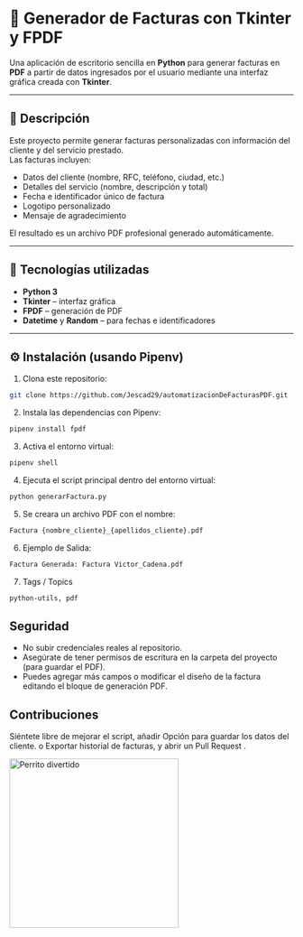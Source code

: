 # 🧾 Generador de Facturas con Tkinter y FPDF

Una aplicación de escritorio sencilla en **Python** para generar facturas en **PDF** a partir de datos ingresados por el usuario mediante una interfaz gráfica creada con **Tkinter**.  

---

## 🚀 Descripción
Este proyecto permite generar facturas personalizadas con información del cliente y del servicio prestado.  
Las facturas incluyen:
- Datos del cliente (nombre, RFC, teléfono, ciudad, etc.)  
- Detalles del servicio (nombre, descripción y total)  
- Fecha e identificador único de factura  
- Logotipo personalizado  
- Mensaje de agradecimiento  

El resultado es un archivo PDF profesional generado automáticamente.  

---

## 🧰 Tecnologías utilizadas
- **Python 3**
- **Tkinter** – interfaz gráfica
- **FPDF** – generación de PDF
- **Datetime** y **Random** – para fechas e identificadores

---

## ⚙️ Instalación (usando Pipenv)

1. Clona este repositorio:
```bash
git clone https://github.com/Jescad29/automatizacionDeFacturasPDF.git

```

2. Instala las dependencias con Pipenv:
```bash
pipenv install fpdf
```

3. Activa el entorno virtual:
```bash
pipenv shell
```


4. Ejecuta el script principal dentro del entorno virtual:
```bash
python generarFactura.py
```

5. Se creara un archivo PDF con el nombre:
```bash
Factura {nombre_cliente}_{apellidos_cliente}.pdf

```

6. Ejemplo de Salida:
```bash
Factura Generada: Factura Victor_Cadena.pdf

```

7. Tags / Topics
```bash
python-utils, pdf     
```

## Seguridad

- No subir credenciales reales al repositorio.
- Asegúrate de tener permisos de escritura en la carpeta del proyecto (para guardar el PDF).
- Puedes agregar más campos o modificar el diseño de la factura editando el bloque de generación PDF.

## Contribuciones

Siéntete libre de mejorar el script, añadir Opción para guardar los datos del cliente. o Exportar historial de facturas, y abrir un Pull Request .

<img src="https://media3.giphy.com/media/v1.Y2lkPTc5MGI3NjExOHl5OGc2bjl2NWtqcDJ0YTc3bXd3Y2EyMG55amRibjhjdThwcmoybiZlcD12MV9naWZzX3NlYXJjaCZjdD1n/DirPxXrUHKaCA/200.webp" alt="Perrito divertido" width="300"/>